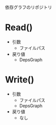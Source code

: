 依存グラフのリポジトリ

# Read()

* 引数
  * ファイルパス
* 戻り値
  * DepsGraph

# Write()

* 引数
  * ファイルパス
  * DepsGraph
* 戻り値
  * なし
